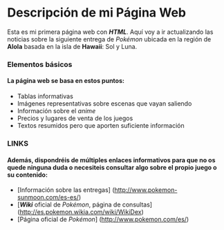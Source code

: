 # Descripción de mi Página Web

Esta es mi primera página web con **_HTML_**. Aquí voy a ir actualizando las noticias sobre la siguiente entrega de _Pokémon_ ubicada en la región de **Alola** basada en la isla de **Hawaii**: Sol y Luna.

### Elementos básicos
#### La página web se basa en estos puntos:
- Tablas informativas
- Imágenes representativas sobre escenas que vayan saliendo
- Información sobre el _anime_
- Precios y lugares de venta de los juegos
- Textos resumidos pero que aporten suficiente información

### LINKS
#### Además, dispondréis de múltiples enlaces informativos para que no os quede ninguna duda o necesiteis consultar algo sobre el propio juego o su contenido:

- [Información sobre las entregas] (http://www.pokemon-sunmoon.com/es-es/)
- [**_Wiki_** oficial de _Pokémon_, página de consultas] (http://es.pokemon.wikia.com/wiki/WikiDex)
- [Página oficial de _Pokémon_] (http://www.pokemon.com/es/)
